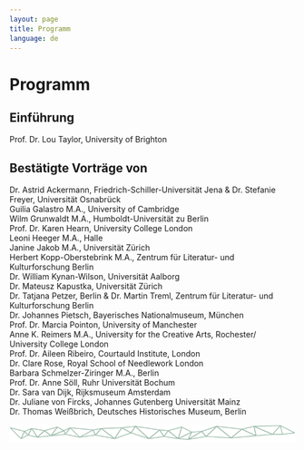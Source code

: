 ```yaml
---
layout: page
title: Programm
language: de
---
```


# Programm

## Einführung
Prof. Dr. Lou Taylor, University of Brighton

## Bestätigte Vorträge von

Dr. Astrid Ackermann, Friedrich-Schiller-Universität Jena & Dr. Stefanie Freyer, Universität Osnabrück  
Guilia Galastro M.A., University of Cambridge  
Wilm Grunwaldt M.A., Humboldt-Universität zu Berlin  
Prof. Dr. Karen Hearn, University College London  
Leoni Heeger M.A., Halle  
Janine Jakob M.A., Universität Zürich  
Herbert Kopp-Oberstebrink M.A., Zentrum für Literatur- und Kulturforschung Berlin  
Dr. William Kynan-Wilson, Universität Aalborg  
Dr. Mateusz Kapustka, Universität Zürich  
Dr. Tatjana Petzer, Berlin  & Dr. Martin Treml, Zentrum für Literatur- und Kulturforschung Berlin  
Dr. Johannes Pietsch, Bayerisches Nationalmuseum, München  
Prof. Dr. Marcia Pointon, University of Manchester  
Anne K. Reimers M.A., University for the Creative Arts, Rochester/ University College London  
Prof. Dr. Aileen Ribeiro, Courtauld Institute, London  
Dr. Clare Rose, Royal School of Needlework London  
Barbara Schmelzer-Ziringer M.A., Berlin  
Prof. Dr. Anne Söll, Ruhr Universität Bochum  
Dr. Sara van Dijk, Rijksmuseum Amsterdam  
Dr. Juliane von Fircks, Johannes Gutenberg Universität Mainz  
Dr. Thomas Weißbrich, Deutsches Historisches Museum, Berlin  

![Separator](../images/separator.png)

